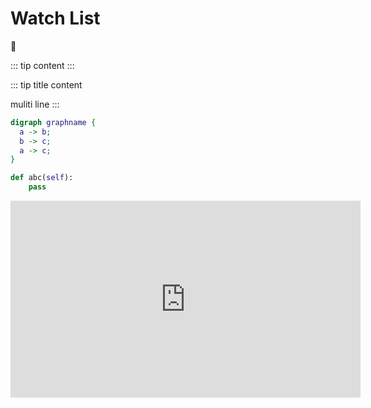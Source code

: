 # Watch List

:100:

::: tip
content
:::

::: tip title
content

muliti line
:::

```dot
digraph graphname {
  a -> b;
  b -> c;
  a -> c;
}
```

```py
def abc(self):
    pass
```

<iframe width="560" height="315" src="https://www.youtube.com/embed/oXkkMhCuCMg" frameborder="0" allow="accelerometer; autoplay; encrypted-media; gyroscope; picture-in-picture" allowfullscreen></iframe>